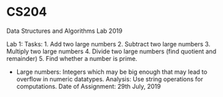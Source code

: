 # CS204
Data Structures and Algorithms Lab 2019

Lab 1:
  Tasks:
    1. Add two large numbers
    2. Subtract two large numbers
    3. Multiply two large numbers
    4. Divide two large numbers (find quotient and remainder)
    5. Find whether a number is prime.
  * Large numbers: Integers which may be big enough that may lead to overflow in numeric datatypes.
  Analysis:
    Use string operations for computations.
  Date of Assignment: 29th July, 2019
    

